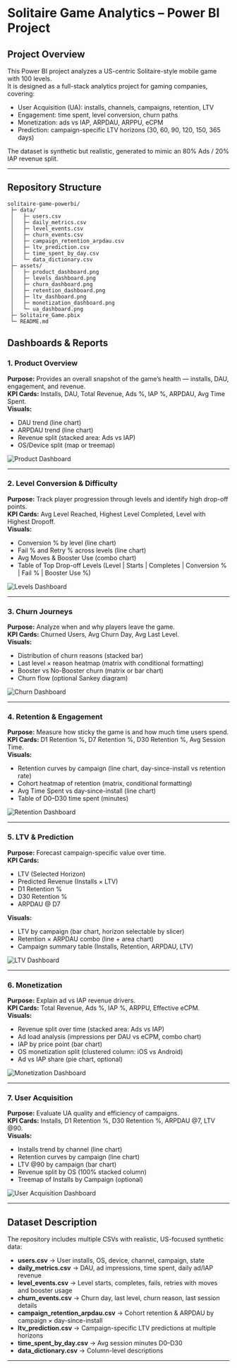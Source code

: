 # Solitaire Game Analytics – Power BI Project

## Project Overview
This Power BI project analyzes a US-centric Solitaire-style mobile game with 100 levels.  
It is designed as a full-stack analytics project for gaming companies, covering:

- User Acquisition (UA): installs, channels, campaigns, retention, LTV
- Engagement: time spent, level conversion, churn paths
- Monetization: ads vs IAP, ARPDAU, ARPPU, eCPM
- Prediction: campaign-specific LTV horizons (30, 60, 90, 120, 150, 365 days)

The dataset is synthetic but realistic, generated to mimic an 80% Ads / 20% IAP revenue split.

---

## Repository Structure
```text
solitaire-game-powerbi/
 ├─ data/
 │   ├─ users.csv
 │   ├─ daily_metrics.csv
 │   ├─ level_events.csv
 │   ├─ churn_events.csv
 │   ├─ campaign_retention_arpdau.csv
 │   ├─ ltv_prediction.csv
 │   ├─ time_spent_by_day.csv
 │   └─ data_dictionary.csv
 ├─ assets/
 │   ├─ product_dashboard.png
 │   ├─ levels_dashboard.png
 │   ├─ churn_dashboard.png
 │   ├─ retention_dashboard.png
 │   ├─ ltv_dashboard.png
 │   ├─ monetization_dashboard.png
 │   └─ ua_dashboard.png
 ├─ Solitaire_Game.pbix
 └─ README.md
```

## Dashboards & Reports

### 1. Product Overview
**Purpose:** Provides an overall snapshot of the game’s health — installs, DAU, engagement, and revenue.  
**KPI Cards:** Installs, DAU, Total Revenue, Ads %, IAP %, ARPDAU, Avg Time Spent.  
**Visuals:**
- DAU trend (line chart)  
- ARPDAU trend (line chart)  
- Revenue split (stacked area: Ads vs IAP)  
- OS/Device split (map or treemap)  

![Product Dashboard](/assets/product_dashboard.png)

---

### 2. Level Conversion & Difficulty
**Purpose:** Track player progression through levels and identify high drop-off points.  
**KPI Cards:** Avg Level Reached, Highest Level Completed, Level with Highest Dropoff.  
**Visuals:**
- Conversion % by level (line chart)  
- Fail % and Retry % across levels (line chart)  
- Avg Moves & Booster Use (combo chart)  
- Table of Top Drop-off Levels (Level | Starts | Completes | Conversion % | Fail % | Booster Use %)  

![Levels Dashboard](/assets/levels_dashboard.png)

---

### 3. Churn Journeys
**Purpose:** Analyze when and why players leave the game.  
**KPI Cards:** Churned Users, Avg Churn Day, Avg Last Level.  
**Visuals:**
- Distribution of churn reasons (stacked bar)  
- Last level × reason heatmap (matrix with conditional formatting)  
- Booster vs No-Booster churn (matrix or bar chart)  
- Churn flow (optional Sankey diagram)  

![Churn Dashboard](/assets/churn_dashboard.png)

---

### 4. Retention & Engagement
**Purpose:** Measure how sticky the game is and how much time users spend.  
**KPI Cards:** D1 Retention %, D7 Retention %, D30 Retention %, Avg Session Time.  
**Visuals:**
- Retention curves by campaign (line chart, day-since-install vs retention rate)  
- Cohort heatmap of retention (matrix, conditional formatting)  
- Avg Time Spent vs day-since-install (line chart)  
- Table of D0–D30 time spent (minutes)  

![Retention Dashboard](/assets/retention_dashboard.png)

---

### 5. LTV & Prediction
**Purpose:** Forecast campaign-specific value over time.  
**KPI Cards:**
- LTV (Selected Horizon)  
- Predicted Revenue (Installs × LTV)  
- D1 Retention %  
- D30 Retention %  
- ARPDAU @ D7  

**Visuals:**
- LTV by campaign (bar chart, horizon selectable by slicer)  
- Retention × ARPDAU combo (line + area chart)  
- Campaign summary table (Installs, Retention, ARPDAU, LTV)  

![LTV Dashboard](/assets/ltv_dashboard.png)

---

### 6. Monetization
**Purpose:** Explain ad vs IAP revenue drivers.  
**KPI Cards:** Total Revenue, Ads %, IAP %, ARPPU, Effective eCPM.  
**Visuals:**
- Revenue split over time (stacked area: Ads vs IAP)  
- Ad load analysis (impressions per DAU vs eCPM, combo chart)  
- IAP by price point (bar chart)  
- OS monetization split (clustered column: iOS vs Android)  
- Ad vs IAP share (pie chart, optional)  

![Monetization Dashboard](/assets/monetization_dashboard.png)

---

### 7. User Acquisition
**Purpose:** Evaluate UA quality and efficiency of campaigns.  
**KPI Cards:** Installs, D1 Retention %, D30 Retention %, ARPDAU @7, LTV @90.  
**Visuals:**
- Installs trend by channel (line chart)  
- Retention curves by campaign (line chart)  
- LTV @90 by campaign (bar chart)  
- Revenue split by OS (100% stacked column)  
- Treemap of Installs by Campaign (optional)  

![User Acquisition Dashboard](/assets/ua_dashboard.png)

---

## Dataset Description
The repository includes multiple CSVs with realistic, US-focused synthetic data:

- **users.csv** → User installs, OS, device, channel, campaign, state  
- **daily_metrics.csv** → DAU, ad impressions, time spent, daily ad/IAP revenue  
- **level_events.csv** → Level starts, completes, fails, retries with moves and booster usage  
- **churn_events.csv** → Churn day, last level, churn reason, last session details  
- **campaign_retention_arpdau.csv** → Cohort retention & ARPDAU by campaign × day-since-install  
- **ltv_prediction.csv** → Campaign-specific LTV predictions at multiple horizons  
- **time_spent_by_day.csv** → Avg session minutes D0–D30  
- **data_dictionary.csv** → Column-level descriptions  

---
